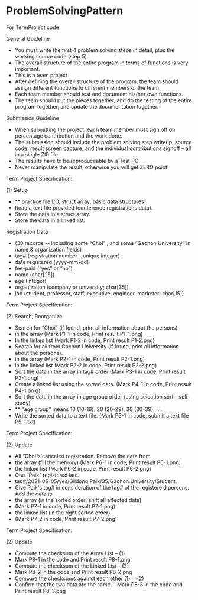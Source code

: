 # ProblemSolvingPattern
For TermProject code 

General Guideline

- You must write the first 4 problem solving steps in detail, plus the working source code (step 5).
- The overall structure of the entire program in terms of functions 
is very important.
- This is a team project.
- After defining the overall structure of the program, the team 
should assign different functions to different members of the 
team.
- Each team member should test and document his/her own 
functions.
- The team should put the pieces together, and do the testing of 
the entire program together, and update the documentation 
together.


Submission Guideline
- When submitting the project, each team member must sign 
off on percentage contribution and the work done.
- The submission should include the problem solving step 
writeup, source code, result screen capture, and the 
individual contributions signoff – all in a single ZIP file. 
- The results have to be reproduceable by a Test PC.
- Never manipulate the result, otherwise you will get ZERO point


Term Project Specification:

(1) Setup
- ** practice file I/O, struct array, basic data structures
- Read a text file provided (conference registrations
data).
- Store the data in a struct array.
- Store the data in a linked list.

Registration Data

- (30 records -- including some “Choi” , and some
“Gachon University” in name & organization fields)
- tag# (registration number – unique integer)
- date registered (yyyy-mm-dd)
- fee-paid (“yes” or “no”)
- name (char[25])
- age (integer)
- organization (company or university; char[35])
- job (student, professor, staff, executive, engineer,
marketer; char[15])

Term Project Specification:

(2) Search, Reorganize
- Search for “Choi” (if found, print all information about the persons)
- in the array (Mark P1-1 in code, Print result P1-1.png)
- In the linked list (Mark P1-2 in code, Print result P1-2.png)
- Search for all from Gachon University (if found, print all information about the
persons).
- in the array (Mark P2-1 in code, Print result P2-1.png)
- in the linked list (Mark P2-2 in code, Print result P2-2.png)
- Sort the data in the array in tag# order (Mark P3-1 in code, Print result P3-1.png)
- Create a linked list using the sorted data. (Mark P4-1 in code, Print result P4-1.pn g)
- Sort the data in the array in age group order (using selection sort – self-study)
- ** “age group” means 10 (10-19), 20 (20-29), 30 (30-39), ….
- Write the sorted data to a text file. (Mark P5-1 in code, submit a text file P5-1.txt)

Term Project Specification:

(2) Update
- All “Choi”s canceled registration. Remove the data from
- the array (fill the memory) (Mark P6-1 in code, Print result P6-1.png)
- the linked list (Mark P6-2 in code, Print result P6-2.png)
- One “Paik” registered late.
- tag#/2021-05-05/yes/Gildong Paik/35/Gachon University/Student.
- Give Paik's tag# in consideration of the tag# of the registere
d persons. Add the data to
- the array (in the sorted order; shift all affected data)
- (Mark P7-1 in code, Print result P7-1.png)
- the linked list (in the right sorted order)
- (Mark P7-2 in code, Print result P7-2.png)

Term Project Specification:

(2) Update
- Compute the checksum of the Array List – (1)
- Mark P8-1 in the code and Print result P8-1.png
- Compute the checksum of the Linked List – (2)
- Mark P8-2 in the code and Print result P8-2.png
- Compare the checksums against each other (1)==(2)
- Confirm that the two data are the same. - Mark P8-3 in the code and Print result P8-3.png
